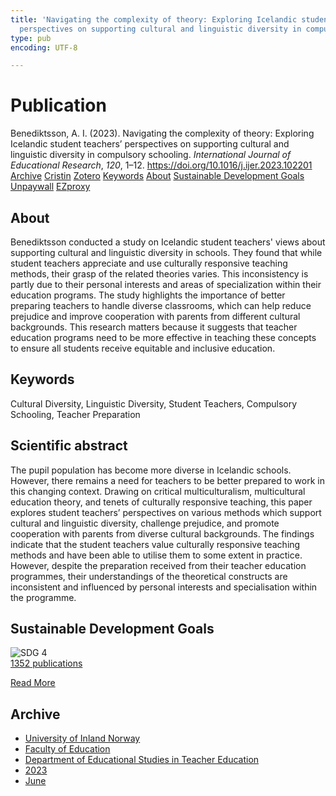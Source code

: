 ```yaml
---
title: 'Navigating the complexity of theory: Exploring Icelandic student teachers’
  perspectives on supporting cultural and linguistic diversity in compulsory schooling'
type: pub
encoding: UTF-8

---
```

<h1>Publication</h1>
<article id="csl-bib-container-H7VQ8M7M" class="csl-bib-container">
  <div class="csl-bib-body"> <div class="csl-entry">Benediktsson, A. I. (2023). Navigating the complexity of theory: Exploring Icelandic student teachers’ perspectives on supporting cultural and linguistic diversity in compulsory schooling. <i>International Journal of Educational Research</i>, <i>120</i>, 1–12. <a href="https://doi.org/10.1016/j.ijer.2023.102201">https://doi.org/10.1016/j.ijer.2023.102201</a></div> </div>
  <div class="csl-bib-buttons">
    <a href="#taxonomy-article-H7VQ8M7M" alt="archive" class="csl-bib-button">Archive</a>
    <a href="https://app.cristin.no/results/show.jsf?id=2154292" alt="Cristin" class="csl-bib-button">Cristin</a>
    <a href="http://zotero.org/groups/5881554/items/H7VQ8M7M" alt="Zotero" class="csl-bib-button">Zotero</a>
    <a href="#keywords-article-H7VQ8M7M" alt="keywords" class="csl-bib-button">Keywords</a>
    <a href="#about-article-H7VQ8M7M" alt="about_pub" class="csl-bib-button">About</a>
    <a href="#sdg-article-H7VQ8M7M" alt="sdg" class="csl-bib-button">Sustainable Development Goals</a>
    <a href="https://doi.org/10.1016/j.ijer.2023.102201" alt="Unpaywall" class="csl-bib-button">Unpaywall</a>
    <a href="https://doi.org/10.1016/j.ijer.2023.102201" alt="EZproxy" class="csl-bib-button">EZproxy</a>
  </div>
  <div id="csl-bib-meta-container-H7VQ8M7M"></div>
</article>
<div id="csl-bib-meta-H7VQ8M7M" class="csl-bib-meta">
  <article id="about-article-H7VQ8M7M" class="about_pub-article">
    <h1>About</h1>
    Benediktsson conducted a study on Icelandic student teachers' views about supporting cultural and linguistic diversity in schools. They found that while student teachers appreciate and use culturally responsive teaching methods, their grasp of the related theories varies. This inconsistency is partly due to their personal interests and areas of specialization within their education programs. The study highlights the importance of better preparing teachers to handle diverse classrooms, which can help reduce prejudice and improve cooperation with parents from different cultural backgrounds. This research matters because it suggests that teacher education programs need to be more effective in teaching these concepts to ensure all students receive equitable and inclusive education.
  </article>
  <article id="keywords-article-H7VQ8M7M" class="keywords-article">
    <h1>Keywords</h1>
    Cultural Diversity, Linguistic Diversity, Student Teachers, Compulsory Schooling, Teacher Preparation
  </article>
  <article id="abstract-article-H7VQ8M7M" class="abstract-article">
    <h1>Scientific abstract</h1>
    The pupil population has become more diverse in Icelandic schools. However, there remains a need for teachers to be better prepared to work in this changing context. Drawing on critical multiculturalism, multicultural education theory, and tenets of culturally responsive teaching, this paper explores student teachers’ perspectives on various methods which support cultural and linguistic diversity, challenge prejudice, and promote cooperation with parents from diverse cultural backgrounds. The findings indicate that the student teachers value culturally responsive teaching methods and have been able to utilise them to some extent in practice. However, despite the preparation received from their teacher education programmes, their understandings of the theoretical constructs are inconsistent and influenced by personal interests and specialisation within the programme.
  </article>
  <article id="sdg-article-H7VQ8M7M" class="sdg-article">
    <h1>Sustainable Development Goals</h1>
    <div class="sdg-container"><div id="sdg4" class="sdg">
        <img src="{{< params subfolder >}}images/sdg/sdg04_en.png" class="image" alt="SDG 4">
        <div class="sdg-overlay">
          <a href="{{< params subfolder >}}en/archive/?sdg=4#archive" class="sdg-publication-count"><span>1352</span> publications</a>
          <p><a href="https://sdgs.un.org/goals/goal4" class="sdg-read-more">Read More</a></p>
        </div>
      </div></div>
  </article>
  <article id="taxonomy-article-H7VQ8M7M" class="taxonomy-article">
    <h1>Archive</h1>
    <ul>
      <li><a href="{{< params subfolder >}}en/archive/?key=3DCRN523">University of Inland Norway</a></li>
      <li><a href="{{< params subfolder >}}en/archive/?key=WYNZA47F">Faculty of Education</a></li>
      <li><a href="{{< params subfolder >}}en/archive/?key=BKPR6TE7">Department of Educational Studies in Teacher Education</a></li>
      <li><a href="{{< params subfolder >}}en/archive/?key=TKXB7BTS">2023</a></li>
      <li><a href="{{< params subfolder >}}en/archive/?key=QY4899FS">June</a></li>
    </ul>
  </article>
</div>
